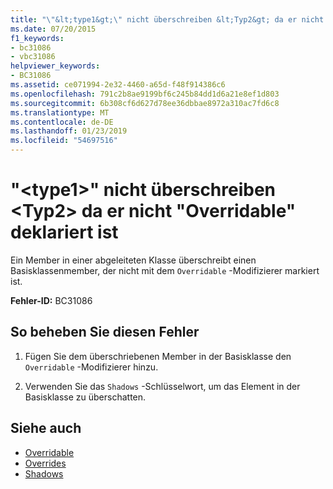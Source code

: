 ```yaml
---
title: "\"&lt;type1&gt;\" nicht überschreiben &lt;Typ2&gt; da er nicht \"Overridable\" deklariert ist"
ms.date: 07/20/2015
f1_keywords:
- bc31086
- vbc31086
helpviewer_keywords:
- BC31086
ms.assetid: ce071994-2e32-4460-a65d-f48f914386c6
ms.openlocfilehash: 791c2b8ae9199bf6c245b84dd1d6a21e8ef1d803
ms.sourcegitcommit: 6b308cf6d627d78ee36dbbae8972a310ac7fd6c8
ms.translationtype: MT
ms.contentlocale: de-DE
ms.lasthandoff: 01/23/2019
ms.locfileid: "54697516"
---
```

# <a name="lttype1gt-cannot-override-lttype2gt-because-it-is-not-declared-overridable"></a>"&lt;type1&gt;" nicht überschreiben &lt;Typ2&gt; da er nicht "Overridable" deklariert ist
Ein Member in einer abgeleiteten Klasse überschreibt einen Basisklassenmember, der nicht mit dem `Overridable` -Modifizierer markiert ist.  
  
 **Fehler-ID:** BC31086  
  
## <a name="to-correct-this-error"></a>So beheben Sie diesen Fehler  
  
1.  Fügen Sie dem überschriebenen Member in der Basisklasse den `Overridable` -Modifizierer hinzu.  
  
2.  Verwenden Sie das `Shadows` -Schlüsselwort, um das Element in der Basisklasse zu überschatten.  
  
## <a name="see-also"></a>Siehe auch
- [Overridable](../../visual-basic/language-reference/modifiers/overridable.md)
- [Overrides](../../visual-basic/language-reference/modifiers/overrides.md)
- [Shadows](../../visual-basic/language-reference/modifiers/shadows.md)

